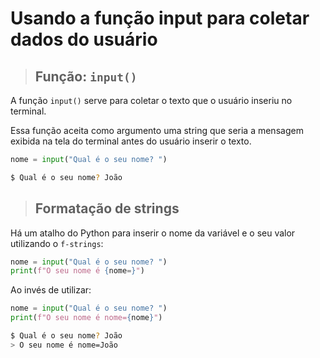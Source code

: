 # Usando a função input para coletar dados do usuário

> ## **Função: `input()`**

A função `input()` serve para coletar o texto que o usuário inseriu no terminal.

Essa função aceita como argumento uma string que seria a mensagem exibida na tela do terminal antes do usuário inserir o texto.

```python
nome = input("Qual é o seu nome? ")
```

```bash
$ Qual é o seu nome? João
```

> ## **Formatação de strings**

Há um atalho do Python para inserir o nome da variável e o seu valor utilizando o `f-strings`:

```python
nome = input("Qual é o seu nome? ")
print(f"O seu nome é {nome=}")
```

Ao invés de utilizar:

```python
nome = input("Qual é o seu nome? ")
print(f"O seu nome é nome={nome}")
```

```bash
$ Qual é o seu nome? João
> O seu nome é nome=João
```
